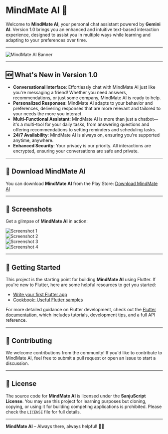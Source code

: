 # MindMate AI 🤖  
Welcome to **MindMate AI**, your personal chat assistant powered by **Gemini AI**. Version 1.0 brings you an enhanced and intuitive text-based interaction experience, designed to assist you in multiple ways while learning and adapting to your preferences over time.

---

![MindMate AI Banner](https://github.com/SanjuScript/gemini-ai/assets/132326559/25a29095-d3b2-4362-92cf-e7973a4505a1)

---

## 🆕 What's New in Version 1.0  
- **Conversational Interface**: Effortlessly chat with MindMate AI just like you're messaging a friend! Whether you need answers, recommendations, or just some company, MindMate AI is ready to help.
- **Personalized Responses**: MindMate AI adapts to your behavior and preferences, delivering responses that are more relevant and tailored to your needs the more you interact.
- **Multi-Functional Assistant**: MindMate AI is more than just a chatbot—it's a multi-tool for your daily tasks, from answering questions and offering recommendations to setting reminders and scheduling tasks.
- **24/7 Availability**: MindMate AI is always on, ensuring you're supported anytime, anywhere.
- **Enhanced Security**: Your privacy is our priority. All interactions are encrypted, ensuring your conversations are safe and private.

---

## 📱 Download MindMate AI  
You can download **MindMate AI** from the Play Store: [Download MindMate AI](https://play.google.com/store/apps/details?id=apps.cipher.mindmate)

---

## 📱 Screenshots  
Get a glimpse of **MindMate AI** in action:

![Screenshot 1](https://github.com/SanjuScript/gemini-ai/assets/132326559/f3ea1deb-0fcb-44a8-97c6-6cde05d480f2)  
![Screenshot 2](https://github.com/SanjuScript/gemini-ai/assets/132326559/cfa5dc40-4ae8-4927-818c-8a18ebe305bd)  
![Screenshot 3](https://github.com/SanjuScript/gemini-ai/assets/132326559/9afdf1c3-f7fb-446f-931f-92e97aa366d2)  
![Screenshot 4](https://github.com/SanjuScript/gemini-ai/assets/132326559/b2c5e7db-6cf2-4319-b622-890603f2bb10)

---

## 🚀 Getting Started  
This project is the starting point for building **MindMate AI** using Flutter. If you're new to Flutter, here are some helpful resources to get you started:

- [Write your first Flutter app](https://docs.flutter.dev/get-started/codelab)  
- [Cookbook: Useful Flutter samples](https://docs.flutter.dev/cookbook)  

For more detailed guidance on Flutter development, check out the [Flutter documentation](https://docs.flutter.dev/), which includes tutorials, development tips, and a full API reference.

---

## 🤝 Contributing  
We welcome contributions from the community! If you'd like to contribute to MindMate AI, feel free to submit a pull request or open an issue to start a discussion.

---

## 📄 License  
The source code for **MindMate AI** is licensed under the **SanjuScript License**. You may use this project for learning purposes but cloning, copying, or using it for building competing applications is prohibited. Please check the `LICENSE` file for full details.

---

**MindMate AI** – Always there, always helpful! 🤖💡
